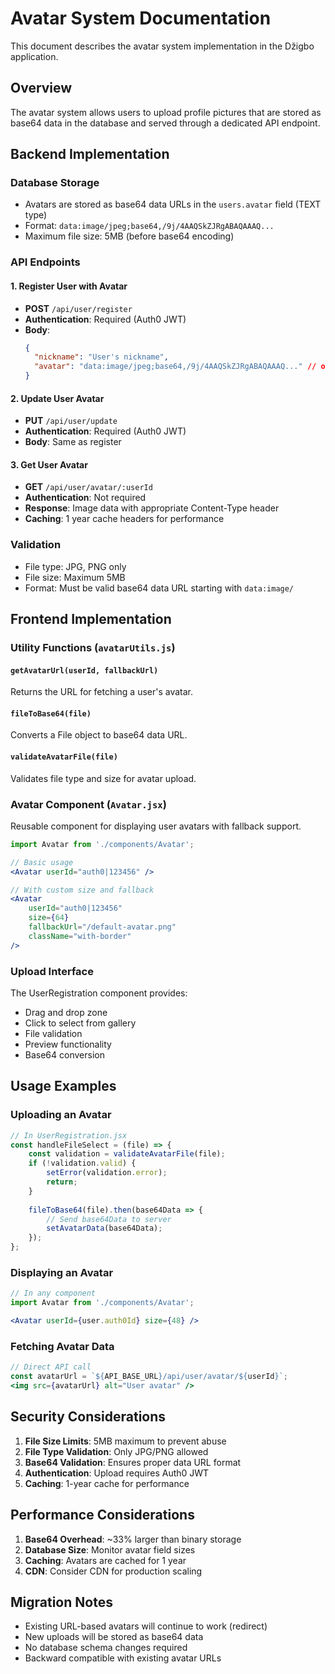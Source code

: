 # Avatar System Documentation

This document describes the avatar system implementation in the Džigbo application.

## Overview

The avatar system allows users to upload profile pictures that are stored as base64 data in the database and served through a dedicated API endpoint.

## Backend Implementation

### Database Storage
- Avatars are stored as base64 data URLs in the `users.avatar` field (TEXT type)
- Format: `data:image/jpeg;base64,/9j/4AAQSkZJRgABAQAAAQ...`
- Maximum file size: 5MB (before base64 encoding)

### API Endpoints

#### 1. Register User with Avatar
- **POST** `/api/user/register`
- **Authentication**: Required (Auth0 JWT)
- **Body**:
  ```json
  {
    "nickname": "User's nickname",
    "avatar": "data:image/jpeg;base64,/9j/4AAQSkZJRgABAQAAAQ..." // optional
  }
  ```

#### 2. Update User Avatar
- **PUT** `/api/user/update`
- **Authentication**: Required (Auth0 JWT)
- **Body**: Same as register

#### 3. Get User Avatar
- **GET** `/api/user/avatar/:userId`
- **Authentication**: Not required
- **Response**: Image data with appropriate Content-Type header
- **Caching**: 1 year cache headers for performance

### Validation
- File type: JPG, PNG only
- File size: Maximum 5MB
- Format: Must be valid base64 data URL starting with `data:image/`

## Frontend Implementation

### Utility Functions (`avatarUtils.js`)

#### `getAvatarUrl(userId, fallbackUrl)`
Returns the URL for fetching a user's avatar.

#### `fileToBase64(file)`
Converts a File object to base64 data URL.

#### `validateAvatarFile(file)`
Validates file type and size for avatar upload.

### Avatar Component (`Avatar.jsx`)
Reusable component for displaying user avatars with fallback support.

```jsx
import Avatar from './components/Avatar';

// Basic usage
<Avatar userId="auth0|123456" />

// With custom size and fallback
<Avatar 
    userId="auth0|123456" 
    size={64} 
    fallbackUrl="/default-avatar.png" 
    className="with-border"
/>
```

### Upload Interface
The UserRegistration component provides:
- Drag and drop zone
- Click to select from gallery
- File validation
- Preview functionality
- Base64 conversion

## Usage Examples

### Uploading an Avatar
```jsx
// In UserRegistration.jsx
const handleFileSelect = (file) => {
    const validation = validateAvatarFile(file);
    if (!validation.valid) {
        setError(validation.error);
        return;
    }
    
    fileToBase64(file).then(base64Data => {
        // Send base64Data to server
        setAvatarData(base64Data);
    });
};
```

### Displaying an Avatar
```jsx
// In any component
import Avatar from './components/Avatar';

<Avatar userId={user.auth0Id} size={48} />
```

### Fetching Avatar Data
```jsx
// Direct API call
const avatarUrl = `${API_BASE_URL}/api/user/avatar/${userId}`;
<img src={avatarUrl} alt="User avatar" />
```

## Security Considerations

1. **File Size Limits**: 5MB maximum to prevent abuse
2. **File Type Validation**: Only JPG/PNG allowed
3. **Base64 Validation**: Ensures proper data URL format
4. **Authentication**: Upload requires Auth0 JWT
5. **Caching**: 1-year cache for performance

## Performance Considerations

1. **Base64 Overhead**: ~33% larger than binary storage
2. **Database Size**: Monitor avatar field sizes
3. **Caching**: Avatars are cached for 1 year
4. **CDN**: Consider CDN for production scaling

## Migration Notes

- Existing URL-based avatars will continue to work (redirect)
- New uploads will be stored as base64 data
- No database schema changes required
- Backward compatible with existing avatar URLs 